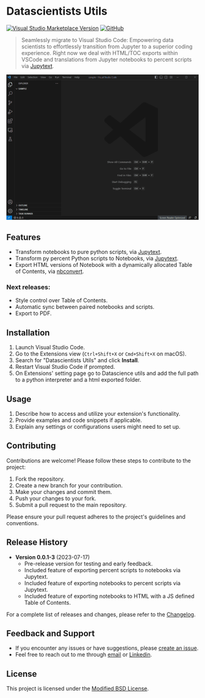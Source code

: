 # Datascientists Utils

[![Visual Studio Marketplace Version](https://img.shields.io/visual-studio-marketplace/v/YOUR_EXTENSION_ID)](https://marketplace.visualstudio.com/items?itemName=YOUR_EXTENSION_ID)
[![GitHub](https://img.shields.io/github/license/YOUR_USERNAME/YOUR_REPOSITORY)](https://github.com/YOUR_USERNAME/YOUR_REPOSITORY/blob/main/LICENSE)

> Seamlessly migrate to Visual Studio Code: Empowering data scientists to effortlessly transition from Jupyter to a superior coding experience. Right now we deal with HTML/TOC exports within VSCode and translations from Jupyter notebooks to percent scripts via [Jupytext](https://jupytext.readthedocs.io/en/latest/index.html).

![Preview](./images/preview.gif)

## Features

- Transform notebooks to pure python scripts, via [Jupytext](https://jupytext.readthedocs.io/en/latest/index.html).
- Transform py percent Python scripts to Notebooks, via [Jupytext](https://jupytext.readthedocs.io/en/latest/index.html).
- Export HTML versions of Notebook with a dynamically allocated Table of Contents, via [nbconvert](https://nbconvert.readthedocs.io/en/latest/).

### Next releases:
- Style control over Table of Contents.
- Automatic sync between paired notebooks and scripts.
- Export to PDF.

## Installation

1. Launch Visual Studio Code.
2. Go to the Extensions view (`Ctrl+Shift+X` or `Cmd+Shift+X` on macOS).
3. Search for "Datascientists Utils" and click **Install**.
4. Restart Visual Studio Code if prompted.
5. On Extensions' setting page go to Datascience utils and add the full path to a python interpreter and a html exported folder.

## Usage

1. Describe how to access and utilize your extension's functionality.
2. Provide examples and code snippets if applicable.
3. Explain any settings or configurations users might need to set up.

## Contributing

Contributions are welcome! Please follow these steps to contribute to the project:

1. Fork the repository.
2. Create a new branch for your contribution.
3. Make your changes and commit them.
4. Push your changes to your fork.
5. Submit a pull request to the main repository.

Please ensure your pull request adheres to the project's guidelines and conventions.

## Release History

- **Version 0.0.1-3** (2023-07-17)
  - Pre-release version for testing and early feedback.
  - Included feature of exporting percent scripts to notebooks via Jupytext.
  - Included feature of exporting notebooks to percent scripts via Jupytext.
  - Included feature of exporting notebooks to HTML with a JS defined Table of Contents.

For a complete list of releases and changes, please refer to the [Changelog](./CHANGELOG.md).

## Feedback and Support

- If you encounter any issues or have suggestions, please [create an issue](https://github.com/fmilanese-1/ds_utils/issues).
- Feel free to reach out to me through [email](mailto:francomilanese@angloamerican.com) or [Linkedin](https://cl.linkedin.com/in/franco-milanese-88b780116).

## License

This project is licensed under the [Modified BSD License](./LICENSE.md).

